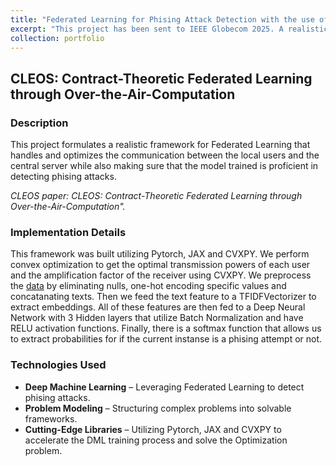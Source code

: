 ```yaml
---
title: "Federated Learning for Phising Attack Detection with the use of Over-The-Air-Computing"
excerpt: "This project has been sent to IEEE Globecom 2025. A realistic framework is created under which a global model is trained using Federated Learning to detect phising attacks [(no github repository for now)](): **Federated Learning, DeepML, Game Theory, Over-The-Air-Computation** <br/><img src='/images/phisinh.jpg' width='700'>"
collection: portfolio
---
```


## CLEOS: Contract-Theoretic Federated Learning through Over-the-Air-Computation

### Description

This project formulates a realistic framework for Federated Learning that handles and optimizes the communication between the local users and the central server while also making sure that the model trained is proficient in detecting phising attacks.

_CLEOS paper: CLEOS: Contract-Theoretic Federated Learning through Over-the-Air-Computation"._

### Implementation Details

This framework was built utilizing Pytorch, JAX and CVXPY. We perform convex optimization to get the optimal transmission powers of each user and the amplification factor of the receiver using CVXPY. We preprocess the [data](https://archive.ics.uci.edu/dataset/967/phiusiil+phishing+url+dataset) by eliminating nulls, one-hot encoding specific values and concatanating texts. Then we feed the text feature to a TFIDFVectorizer to extract embeddings. All of these features are then fed to a Deep Neural Network with 3 Hidden layers that utilize Batch Normalization and have RELU activation functions. Finally, there is a softmax function that allows us to extract probabilities for if the current instanse is a phising attempt or not.

### Technologies Used

- **Deep Machine Learning** – Leveraging Federated Learning to detect phising attacks.
- **Problem Modeling** – Structuring complex problems into solvable frameworks.
- **Cutting-Edge Libraries** – Utilizing Pytorch, JAX and CVXPY to accelerate the DML training process and solve the Optimization problem.